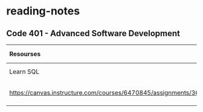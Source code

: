 # reading-notes
## Code 401 - Advanced Software Development

|Resourses    | Summary     | Some Notes     |
| :---        |    :----:   |          ---: |
| Learn SQL     |  Learn SQL       | [note](./readNote/READNOT.md)   |
| https://canvas.instructure.com/courses/6470845/assignments/36423266   | Practice in the Terminal        |  [note](./readNote/Terminal.md)      |
